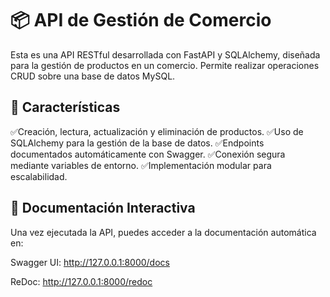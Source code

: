 # 📦 API de Gestión de Comercio

Esta es una API RESTful desarrollada con FastAPI y SQLAlchemy, diseñada para la gestión de productos en un comercio. Permite realizar operaciones CRUD sobre una base de datos MySQL.

## 🚀 Características

✅Creación, lectura, actualización y eliminación de productos.
✅Uso de SQLAlchemy para la gestión de la base de datos.
✅Endpoints documentados automáticamente con Swagger.
✅Conexión segura mediante variables de entorno.
✅Implementación modular para escalabilidad.

## 📄 Documentación Interactiva
Una vez ejecutada la API, puedes acceder a la documentación automática en:

Swagger UI: http://127.0.0.1:8000/docs

ReDoc: http://127.0.0.1:8000/redoc


